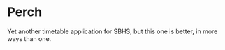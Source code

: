 # Perch 

Yet another timetable application for SBHS, but this one is better, in more ways than one.

